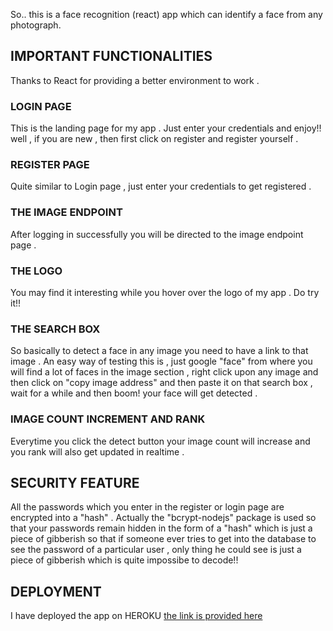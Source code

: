 So.. this is a face recognition (react) app which can identify a face from any photograph.


## IMPORTANT FUNCTIONALITIES

Thanks to React for providing a better environment to work . 

### LOGIN PAGE

This is the landing page for my app . Just enter your credentials and enjoy!! well , if you are new , then first click on register and register yourself .

### REGISTER PAGE

Quite similar to Login page , just enter your credentials to get registered .

### THE IMAGE ENDPOINT

After logging in successfully you will be directed to the image endpoint page . 

### THE LOGO

You may find it interesting while you hover over the logo of my app . Do try it!!

### THE SEARCH BOX

So basically to detect a face in any image you need to have a link to that image . An easy way of testing this is , just google "face" from where you will find a lot of faces in the image section , right click upon any image and then click on "copy image address" and  then paste it on that search box , wait for a while and then boom! your face will get detected .

### IMAGE COUNT INCREMENT AND RANK

Everytime you click the detect button your image count will increase and you rank will also get updated in realtime .

## SECURITY FEATURE

All the passwords which you enter in the register or login page are encrypted into a "hash" . Actually the "bcrypt-nodejs" package is used so that your passwords remain hidden in the form of a "hash" which is just a piece of gibberish so that if someone ever tries to get into the database to see the password of a particular user , only thing he could see is just a piece of gibberish which is quite impossibe to decode!!

## DEPLOYMENT

I have deployed the app on HEROKU [the link is provided here](https://smartface2001.herokuapp.com)


